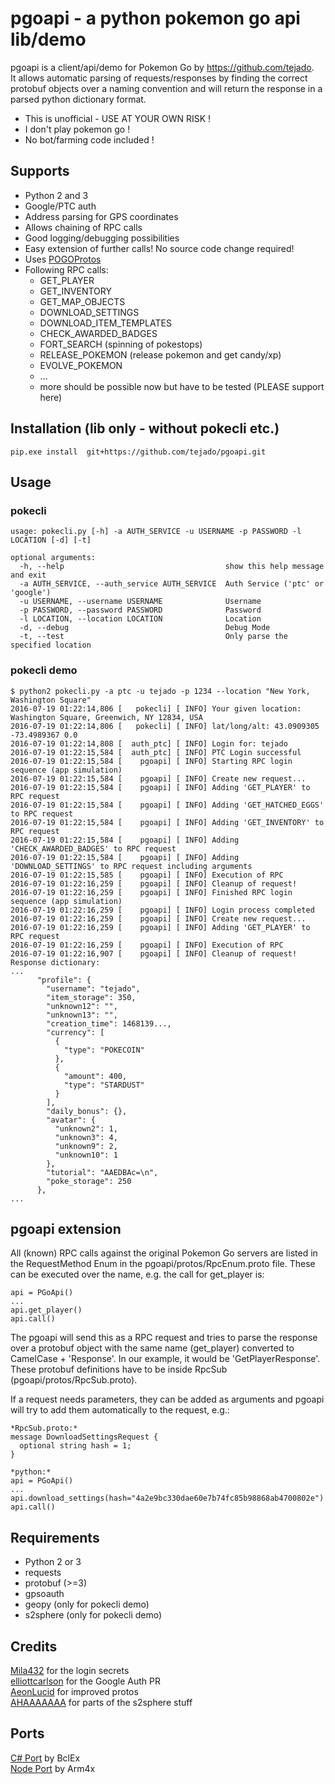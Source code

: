 # pgoapi - a python pokemon go api lib/demo
pgoapi is a client/api/demo for Pokemon Go by https://github.com/tejado.  
It allows automatic parsing of requests/responses by finding the correct protobuf objects over a naming convention and will return the response in a parsed python dictionary format.   

 * This is unofficial - USE AT YOUR OWN RISK !
 * I don't play pokemon go !
 * No bot/farming code included !

## Supports
 * Python 2 and 3
 * Google/PTC auth
 * Address parsing for GPS coordinates
 * Allows chaining of RPC calls
 * Good logging/debugging possibilities
 * Easy extension of further calls! No source code change required!
 * Uses [POGOProtos](https://github.com/AeonLucid/POGOProtos)
 * Following RPC calls:
   * GET_PLAYER
   * GET_INVENTORY
   * GET_MAP_OBJECTS
   * DOWNLOAD_SETTINGS
   * DOWNLOAD_ITEM_TEMPLATES
   * CHECK_AWARDED_BADGES
   * FORT_SEARCH (spinning of pokestops)
   * RELEASE_POKEMON (release pokemon and get candy/xp)
   * EVOLVE_POKEMON
   * ...
   * more should be possible now but have to be tested (PLEASE support here)

## Installation (lib only - without pokecli etc.)

    pip.exe install  git+https://github.com/tejado/pgoapi.git

## Usage

### pokecli
    usage: pokecli.py [-h] -a AUTH_SERVICE -u USERNAME -p PASSWORD -l LOCATION [-d] [-t]

    optional arguments:
      -h, --help                                    show this help message and exit
      -a AUTH_SERVICE, --auth_service AUTH_SERVICE  Auth Service ('ptc' or 'google')
      -u USERNAME, --username USERNAME              Username
      -p PASSWORD, --password PASSWORD              Password
      -l LOCATION, --location LOCATION              Location
      -d, --debug                                   Debug Mode
      -t, --test                                    Only parse the specified location


### pokecli demo

    $ python2 pokecli.py -a ptc -u tejado -p 1234 --location "New York, Washington Square"
    2016-07-19 01:22:14,806 [   pokecli] [ INFO] Your given location: Washington Square, Greenwich, NY 12834, USA
    2016-07-19 01:22:14,806 [   pokecli] [ INFO] lat/long/alt: 43.0909305 -73.4989367 0.0
    2016-07-19 01:22:14,808 [  auth_ptc] [ INFO] Login for: tejado
    2016-07-19 01:22:15,584 [  auth_ptc] [ INFO] PTC Login successful
    2016-07-19 01:22:15,584 [    pgoapi] [ INFO] Starting RPC login sequence (app simulation)
    2016-07-19 01:22:15,584 [    pgoapi] [ INFO] Create new request...
    2016-07-19 01:22:15,584 [    pgoapi] [ INFO] Adding 'GET_PLAYER' to RPC request
    2016-07-19 01:22:15,584 [    pgoapi] [ INFO] Adding 'GET_HATCHED_EGGS' to RPC request
    2016-07-19 01:22:15,584 [    pgoapi] [ INFO] Adding 'GET_INVENTORY' to RPC request
    2016-07-19 01:22:15,584 [    pgoapi] [ INFO] Adding 'CHECK_AWARDED_BADGES' to RPC request
    2016-07-19 01:22:15,584 [    pgoapi] [ INFO] Adding 'DOWNLOAD_SETTINGS' to RPC request including arguments
    2016-07-19 01:22:15,585 [    pgoapi] [ INFO] Execution of RPC
    2016-07-19 01:22:16,259 [    pgoapi] [ INFO] Cleanup of request!
    2016-07-19 01:22:16,259 [    pgoapi] [ INFO] Finished RPC login sequence (app simulation)
    2016-07-19 01:22:16,259 [    pgoapi] [ INFO] Login process completed
    2016-07-19 01:22:16,259 [    pgoapi] [ INFO] Create new request...
    2016-07-19 01:22:16,259 [    pgoapi] [ INFO] Adding 'GET_PLAYER' to RPC request
    2016-07-19 01:22:16,259 [    pgoapi] [ INFO] Execution of RPC
    2016-07-19 01:22:16,907 [    pgoapi] [ INFO] Cleanup of request!
    Response dictionary:
    ...
          "profile": {
            "username": "tejado",
            "item_storage": 350,
            "unknown12": "",
            "unknown13": "",
            "creation_time": 1468139...,
            "currency": [
              {
                "type": "POKECOIN"
              },
              {
                "amount": 400,
                "type": "STARDUST"
              }
            ],
            "daily_bonus": {},
            "avatar": {
              "unknown2": 1,
              "unknown3": 4,
              "unknown9": 2,
              "unknown10": 1
            },
            "tutorial": "AAEDBAc=\n",
            "poke_storage": 250
          },
    ...

## pgoapi extension
All (known) RPC calls against the original Pokemon Go servers are listed in the RequestMethod Enum in the pgoapi/protos/RpcEnum.proto file. These can be executed over the name, e.g. the call for get_player is:

    api = PGoApi()
    ...
    api.get_player()
    api.call()
    
The pgoapi will send this as a RPC request and tries to parse the response over a protobuf object with the same name (get_player) converted to CamelCase + 'Response'. In our example, it would be 'GetPlayerResponse'. These protobuf definitions have to be inside RpcSub (pgoapi/protos/RpcSub.proto).

If a request needs parameters, they can be added as arguments and pgoapi will try to add them automatically to the request, e.g.:

    *RpcSub.proto:*
    message DownloadSettingsRequest {
      optional string hash = 1;
    }
    
    *python:*
    api = PGoApi()
    ...
    api.download_settings(hash="4a2e9bc330dae60e7b74fc85b98868ab4700802e")
    api.call()

    
## Requirements
 * Python 2 or 3
 * requests
 * protobuf (>=3)
 * gpsoauth
 * geopy (only for pokecli demo)
 * s2sphere (only for pokecli demo)
 
    
## Credits
[Mila432](https://github.com/Mila432/Pokemon_Go_API) for the login secrets  
[elliottcarlson](https://github.com/elliottcarlson) for the Google Auth PR  
[AeonLucid](https://github.com/AeonLucid/POGOProtos) for improved protos  
[AHAAAAAAA](https://github.com/AHAAAAAAA/PokemonGo-Map) for parts of the s2sphere stuff

## Ports
[C# Port](https://github.com/BclEx/pokemongo-api-demo.net) by BclEx  
[Node Port](https://github.com/Armax/Pokemon-GO-node-api) by Arm4x  
